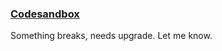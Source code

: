 ### [Codesandbox](https://codesandbox.io/p/github/zummon/invoice-hero-svelte)

Something breaks, needs upgrade. Let me know.